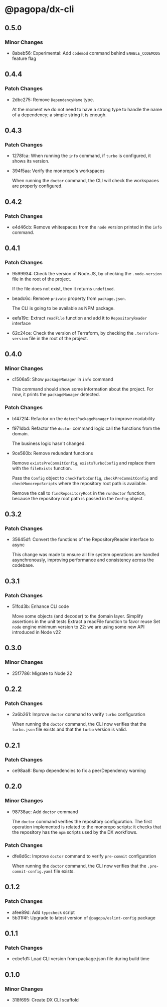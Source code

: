 # @pagopa/dx-cli

## 0.5.0

### Minor Changes

- 8abeb56: Experimental: Add `codemod` command behind `ENABLE_CODEMODS` feature flag

## 0.4.4

### Patch Changes

- 2dbc275: Remove `DependencyName` type.

  At the moment we do not need to have a strong type to handle the name of a dependency; a simple string it is enough.

## 0.4.3

### Patch Changes

- 1278fca: When running the `info` command, if `turbo` is configured, it shows its version.
- 394f5aa: Verify the monorepo's workspaces

  When running the `doctor` command, the CLI will check the workspaces are properly configured.

## 0.4.2

### Patch Changes

- e4d46cb: Remove whitespaces from the `node` version printed in the `info` command.

## 0.4.1

### Patch Changes

- 9599934: Check the version of Node.JS, by checking the `.node-version` file in the root of the project.

  If the file does not exist, then it returns `undefined`.

- beadc6c: Remove `private` property from `package.json`.

  The CLI is going to be available as NPM package.

- eefa19c: Extract `readFile` function and add it to `RepositoryReader` interface
- 62c24ce: Check the version of Terraform, by checking the `.terraform-version` file in the root of the project.

## 0.4.0

### Minor Changes

- c1506a5: Show `packageManager` in `info` command

  This command should show some information about the project.
  For now, it prints the `packageManager` detected.

### Patch Changes

- bf472f4: Refactor on the `detectPackageManager` to improve readability
- f971dbd: Refactor the `doctor` command logic call the functions from the domain.

  The business logic hasn't changed.

- 9ce560b: Remove redundant functions

  Remove `existsPreCommitConfig`, `existsTurboConfig` and replace them with the `fileExists` function.

  Pass the `Config` object to `checkTurboConfig`, `checkPreCommitConfig` and `checkMonorepoScripts` where the repository root path is available.

  Remove the call to `findRepositoryRoot` in the `runDoctor` function, because the repository root path is passed in the `Config` object.

## 0.3.2

### Patch Changes

- 35645df: Convert the functions of the RepositoryReader interface to async

  This change was made to ensure all file system operations are handled asynchronously, improving performance and consistency across the codebase.

## 0.3.1

### Patch Changes

- 51fcd3b: Enhance CLI code

  Move some objects (and decoder) to the domain layer.
  Simplify assertions in the unit tests
  Extract a readFile function to favor reuse
  Set `node` engine minimum version to 22: we are using some new API introduced in Node v22

## 0.3.0

### Minor Changes

- 25f7786: Migrate to Node 22

## 0.2.2

### Patch Changes

- 2a6b261: Improve `doctor` command to verify `turbo` configuration

  When running the `doctor` command, the CLI now verifies that the `turbo.json` file exists and that the `turbo` version is valid.

## 0.2.1

### Patch Changes

- ce98aa8: Bump dependencies to fix a peerDependency warning

## 0.2.0

### Minor Changes

- 98738ac: Add `doctor` command

  The `doctor` command verifies the repository configuration.
  The first operation implemented is related to the monorepo scripts: it checks that the repository has the `npm` scripts used by the DX workflows.

### Patch Changes

- dfe8d6c: Improve `doctor` command to verify `pre-commit` configuration

  When running the `doctor` command, the CLI now verifies that the `.pre-commit-config.yaml` file exists.

## 0.1.2

### Patch Changes

- afee89d: Add `typecheck` script
- 5b31f4f: Upgrade to latest version of `@pagopa/eslint-config` package

## 0.1.1

### Patch Changes

- ecbe1d1: Load CLI version from package.json file during build time

## 0.1.0

### Minor Changes

- 318f695: Create DX CLI scaffold
